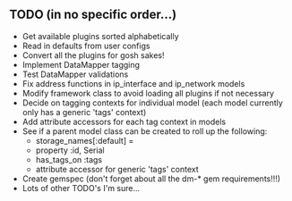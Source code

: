 ## TODO (in no specific order...)

 - Get available plugins sorted alphabetically
 - Read in defaults from user configs
 - Convert all the plugins for gosh sakes!
 - Implement DataMapper tagging
 - Test DataMapper validations
 - Fix address functions in ip_interface and ip_network models
 - Modify framework class to avoid loading all plugins if not necessary
 - Decide on tagging contexts for individual model (each model currently only has a generic 'tags' context)
 - Add attribute accessors for each tag context in models
 - See if a parent model class can be created to roll up the following:
   - storage_names[:default] = <model name>
   - property :id, Serial
   - has_tags_on :tags
   - attribute accessor for generic 'tags' context
 - Create gemspec (don't forget about all the dm-* gem requirements!!!)
 - Lots of other TODO's I'm sure...
